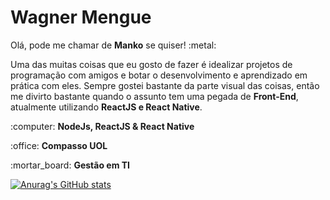 <h1>Wagner Mengue</h2>

<p>Olá, pode me chamar de <b>Manko</b> se quiser! :metal: </p>

<p>Uma das muitas coisas que eu gosto de fazer é idealizar projetos de programação com amigos e botar o desenvolvimento e aprendizado em prática com eles.
Sempre gostei bastante da parte visual das coisas, então me divirto bastante quando o assunto tem uma pegada de <b>Front-End</b>, atualmente utilizando <b>ReactJS e React Native</b>.</p>

<p>:computer: <b>NodeJs, ReactJS & React Native</b></p>
<p>:office: <b>Compasso UOL</b></p>
<p>:mortar_board: <b>Gestão em TI</b></p>

[![Anurag's GitHub stats](https://github-readme-stats.vercel.app/api?username=WagnerManko)](https://github.com/anuraghazra/github-readme-stats)
